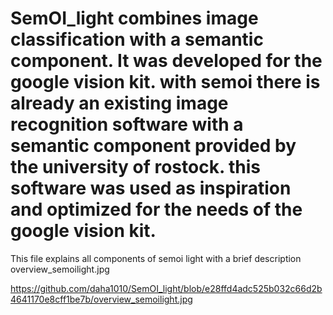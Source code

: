 # SemOI_light combines image classification with a semantic component. It was developed for the google vision kit. with semoi there is already an existing image recognition software with a semantic component provided by the university of rostock. this software was used as inspiration and optimized for the needs of the google vision kit.

This file explains all components of semoi light with a brief description
overview_semoilight.jpg

https://github.com/daha1010/SemOI_light/blob/e28ffd4adc525b032c66d2b4641170e8cff1be7b/overview_semoilight.jpg
